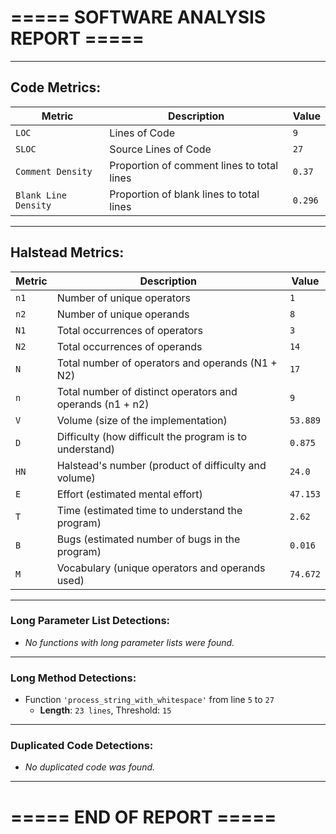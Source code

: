 # ===== SOFTWARE ANALYSIS REPORT =====

---
## Code Metrics:

| Metric | Description | Value |
|--------|-------------|-------|
| `LOC` | Lines of Code | `9` |
| `SLOC` | Source Lines of Code | `27` |
| `Comment Density` | Proportion of comment lines to total lines | `0.37` |
| `Blank Line Density` | Proportion of blank lines to total lines | `0.296` |

---
## Halstead Metrics:

| Metric | Description | Value |
|--------|-------------|-------|
| `n1` | Number of unique operators | `1` |
| `n2` | Number of unique operands | `8` |
| `N1` | Total occurrences of operators | `3` |
| `N2` | Total occurrences of operands | `14` |
| `N` | Total number of operators and operands (N1 + N2) | `17` |
| `n` | Total number of distinct operators and operands (n1 + n2) | `9` |
| `V` | Volume (size of the implementation) | `53.889` |
| `D` | Difficulty (how difficult the program is to understand) | `0.875` |
| `HN` | Halstead's number (product of difficulty and volume) | `24.0` |
| `E` | Effort (estimated mental effort) | `47.153` |
| `T` | Time (estimated time to understand the program) | `2.62` |
| `B` | Bugs (estimated number of bugs in the program) | `0.016` |
| `M` | Vocabulary (unique operators and operands used) | `74.672` |


---
### Long Parameter List Detections:

  - *No functions with long parameter lists were found.*

---
### Long Method Detections:

  - Function `'process_string_with_whitespace'` from line `5` to `27`
    * **Length**: `23 lines`, Threshold: `15`

---
### Duplicated Code Detections:

  - *No duplicated code was found.*

---
# ===== END OF REPORT =====
